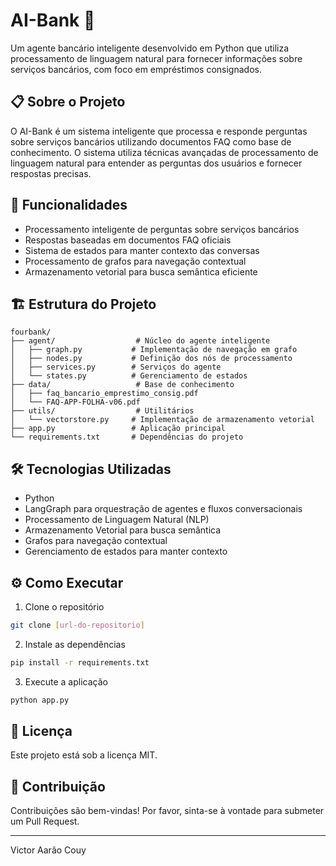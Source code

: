 # AI-Bank 🏦

Um agente bancário inteligente desenvolvido em Python que utiliza processamento de linguagem natural para fornecer informações sobre serviços bancários, com foco em empréstimos consignados.

## 📋 Sobre o Projeto

O AI-Bank é um sistema inteligente que processa e responde perguntas sobre serviços bancários utilizando documentos FAQ como base de conhecimento. O sistema utiliza técnicas avançadas de processamento de linguagem natural para entender as perguntas dos usuários e fornecer respostas precisas.

## 🚀 Funcionalidades

- Processamento inteligente de perguntas sobre serviços bancários
- Respostas baseadas em documentos FAQ oficiais
- Sistema de estados para manter contexto das conversas
- Processamento de grafos para navegação contextual
- Armazenamento vetorial para busca semântica eficiente

## 🏗️ Estrutura do Projeto

```
fourbank/
├── agent/                  # Núcleo do agente inteligente
│   ├── graph.py           # Implementação de navegação em grafo
│   ├── nodes.py           # Definição dos nós de processamento
│   ├── services.py        # Serviços do agente
│   └── states.py          # Gerenciamento de estados
├── data/                   # Base de conhecimento
│   ├── faq_bancario_emprestimo_consig.pdf
│   └── FAQ-APP-FOLHA-v06.pdf
├── utils/                  # Utilitários
│   └── vectorstore.py     # Implementação de armazenamento vetorial
├── app.py                 # Aplicação principal
└── requirements.txt       # Dependências do projeto
```

## 🛠️ Tecnologias Utilizadas

- Python
- LangGraph para orquestração de agentes e fluxos conversacionais
- Processamento de Linguagem Natural (NLP)
- Armazenamento Vetorial para busca semântica
- Grafos para navegação contextual
- Gerenciamento de estados para manter contexto

## ⚙️ Como Executar

1. Clone o repositório
```bash
git clone [url-do-repositorio]
```

2. Instale as dependências
```bash
pip install -r requirements.txt
```

3. Execute a aplicação
```bash
python app.py
```

## 📄 Licença

Este projeto está sob a licença MIT.

## 👥 Contribuição

Contribuições são bem-vindas! Por favor, sinta-se à vontade para submeter um Pull Request.

---

Victor Aarão Couy

